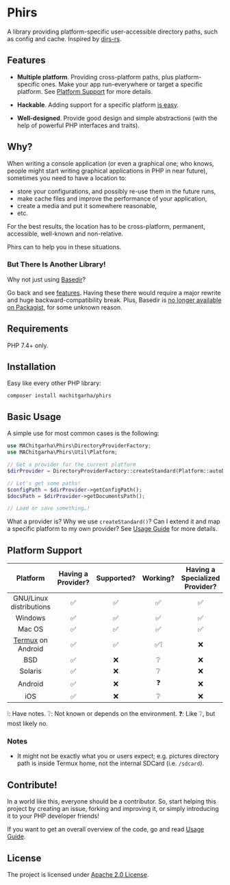 # Phirs

A library providing platform-specific user-accessible directory paths, such as config and cache. Inspired by [dirs-rs](https://github.com/dirs-dev/dirs-rs).

## Features

-   **Multiple platform**. Providing cross-platform paths, plus platform-specific ones. Make your app run-everywhere or target a specific platform. See [Platform Support](#platform-support) for more details.

-   **Hackable**. Adding support for a specific platform [is easy](#). <!-- TODO: Add a link to contributions describing this. -->

-   **Well-designed**. Provide good design and simple abstractions (with the help of powerful PHP interfaces and traits).

## Why?

When writing a console application (or even a graphical one; who knows, people might start writing graphical applications in PHP in near future), sometimes you need to have a location to:

-   store your configurations, and possibly re-use them in the future runs,
-   make cache files and improve the performance of your application,
-   create a media and put it somewhere reasonable,
-   etc.

For the best results, the location has to be cross-platform, permanent, accessible, well-known and non-relative.

Phirs can to help you in these situations.

### But There Is Another Library!

Why not just using [Basedir](https://github.com/clue-labs/php-basedir)?

Go back and see [features](#features). Having these there would require a major rewrite and huge backward-compatibility break. Plus, Basedir is [no longer available on Packagist](https://packagist.org/search/?q=basedir), for some unknown reason.

## Requirements

PHP 7.4+ only.

## Installation

Easy like every other PHP library:

```
composer install machitgarha/phirs
```

## Basic Usage

A simple use for most common cases is the following:

```php
use MAChitgarha\Phirs\DirectoryProviderFactory;
use MAChitgarha\Phirs\Util\Platform;

// Get a provider for the current platform
$dirProvider = DirectoryProviderFactory::createStandard(Platform::autoDetect());

// Let's get some paths!
$configPath = $dirProvider->getConfigPath();
$docsPath = $dirProvider->getDocumentsPath();

// Load or save something…!
```

What a provider is? Why we use `createStandard()`? Can I extend it and map a specific platform to my own provider? See [Usage Guide](./docs/en/usage-guide.md) for more details.

## Platform Support

|Platform|Having a Provider?|Supported?|Working?|Having a Specialized Provider?|
|:-:|:-:|:-:|:-:|:-:|
|GNU/Linux distributions|✅|✅|✅|✅|
|Windows|✅|✅|✅|✅|
|Mac OS|✅|✅|✅|✅|
|[Termux](https://termux.com) on Android|✅|✅|✅❕|❌|
|BSD|✅|❌|❔|❌|
|Solaris|✅|❌|❔|❌|
|Android|✅|❌|❓|❌|
|iOS|✅|❌|❔|❌|

❕: Have notes.
❔: Not known or depends on the environment.
❓: Like ❔, but most likely no.

### Notes

-   It might not be exactly what you or users expect; e.g. pictures directory path is inside Termux home, not the internal SDCard (i.e. `/sdcard`).

## Contribute!

In a world like this, everyone should be a contributor. So, start helping this project by creating an issue, forking and improving it, or simply introducing it to your PHP developer friends!

If you want to get an overall overview of the code, go and read [Usage Guide](#usage-guide).

## License

The project is licensed under [Apache 2.0 License](./LICENSE.md).

